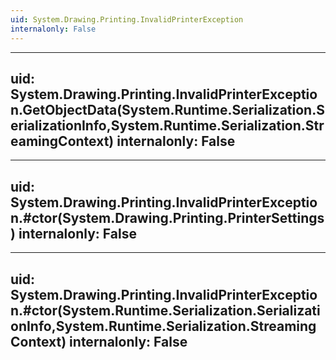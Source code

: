 ```yaml
---
uid: System.Drawing.Printing.InvalidPrinterException
internalonly: False
---
```


---
uid: System.Drawing.Printing.InvalidPrinterException.GetObjectData(System.Runtime.Serialization.SerializationInfo,System.Runtime.Serialization.StreamingContext)
internalonly: False
---

---
uid: System.Drawing.Printing.InvalidPrinterException.#ctor(System.Drawing.Printing.PrinterSettings)
internalonly: False
---

---
uid: System.Drawing.Printing.InvalidPrinterException.#ctor(System.Runtime.Serialization.SerializationInfo,System.Runtime.Serialization.StreamingContext)
internalonly: False
---
